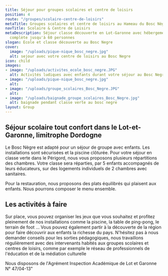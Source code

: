 ```yaml
---
title: Séjour pour groupes scolaires et centre de loisirs
position: 4
route: "/groupes/scolaire-centre-de-loisirs"
metaTitle: Groupes scolaires et centre de loisirs au Hameau du Bosc Nègre
navTitle: Scolaire & Centre de Loisirs
metaDescription: Séjour classe découverte en Lot-Garonne avec hébergement et pension
  complète jusqu'à 60 personnes
slogan: Ecole et classe découverte au Bosc Negre
cover:
  image: "/uploads/pique-nique_bosc_negre.jpg"
  alt: sejour avec votre centre de loisirs au Bosc Negre
icon: child
images:
- image: "/uploads/activites_ecole_bosc_negre.JPG"
  alt: Activités ludiques avec enfants durant votre séjour au Bosc Negre
- image: "/uploads/pique-nique_bosc_negre.jpg"
  alt: 
- image: "/uploads/groupe_scolaires_Bosc_Negre.JPG"
  alt: 
- image: "/uploads/baignade_groupe_scolaires_Bosc_Negre.jpg"
  alt: baignade pendant classe verte au bosc negre
layout: Group
---
```


## Séjour scolaire tout confort dans le Lot-et-Garonne, limitrophe Dordogne

Le Bosc Nègre est adapté pour un séjour de groupe avec enfants. Les installations sont sécurisées et la piscine clôturée.
Pour votre séjour en classe verte dans le Périgord, nous vous proposons plusieurs répartitions des chambres. Votre classe sera réparties, par 5 enfants accompagnés de leurs éducateurs, sur des logements individuels de 2 chambres avec sanitaires. 

Pour la restauration, nous proposons des plats équilibrés qui plaisent aux enfants. Nous pourrons composer le menu ensemble.

## Les activités à faire

Sur place, vous pouvez organiser les jeux que vous souhaitez et profitez pleinement de nos installations comme la piscine, la table de ping-pong, le terrain de foot ... Vous pouvez également partir à la découverte de la région pour faire découvrir aux enfants la richesse du pays. N'hésitez pas à nous demander conseils pour les sorties pédagogiques, nous travaillons régulièrement avec des intervenants habités aux groupes scolaires et centres de loisirs, comme par exemple le réseau de professionnels de l'éducation et de la médiation culturelle

Nous disposons de l'Agrément Inspection Académique de Lot et Garonne N° 47/04-13"